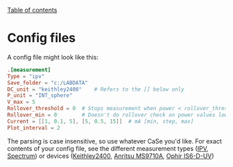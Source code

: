 [Table of contents](readme.md)
# Config files
A config file might look like this:
```toml
.[measurement]
Type = "ipv"
Save_folder = "c:/LABDATA"
DC_unit = "keithley2400"    # Refers to the [] below only
P_unit = "INT_sphere"
V_max = 5
Rollover_threshold = 0  # Stops measurement when power < rollover_threshold * maxpower
Rollover_min = 0        # Doesn't do rollover check on power values lower than this
Current = [[1, 0.1, 5], [5, 0.5, 15]]  # mA [min, step, max]
Plot_interval = 2
```
The parsing is case insensitive, so use whatever CaSe you'd like.
For exact contents of your config file, see the different measurement types ([IPV](measurements/IPV.md), [Spectrum](measurements/spectrum.md)) or devices ([Keithley2400](equipment/keithley2400), [Anritsu MS9710A](equipment/anritsuMS9710A), [Ophir IS6-D-UV](equipment/ophir_IS6_D_UV))
